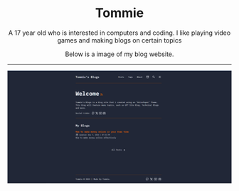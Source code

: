 <h1 align="center">Tommie</h1>
    <p align="center">
      <b></b> A 17 year old who is interested in computers and coding. I like playing video games and making blogs on certain topics
    <p align="center">
    </p>
        </p>
    <p align="center">
      Below is a image of my blog website.
        <hr>
    <img src="https://github.com/elite159844/elite159844/blob/main/tommie%20blog.PNG?raw=true">
  
